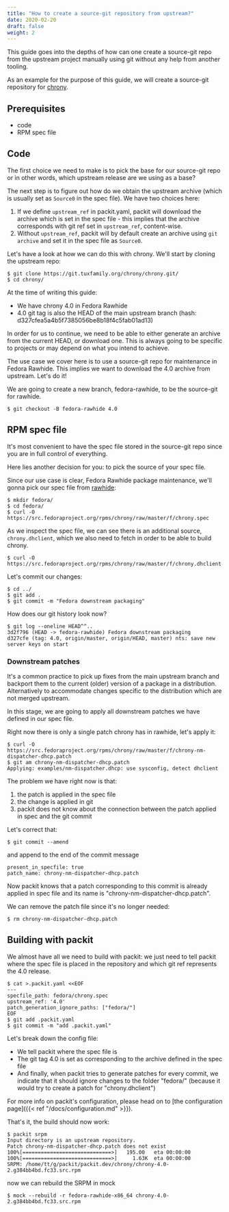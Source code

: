 ```yaml
---
title: "How to create a source-git repository from upstream?"
date: 2020-02-20
draft: false
weight: 2
---
```


This guide goes into the depths of how can one create a source-git repo from
the upstream project manually using git without any help from another tooling.

As an example for the purpose of this guide, we will create a source-git
repository for [chrony](https://chrony.tuxfamily.org/).



## Prerequisites

* code
* RPM spec file


## Code

The first choice we need to make is to pick the base for our source-git repo or
in other words, which upstream release are we using as a base?

The next step is to figure out how do we obtain the upstream archive (which is
usually set as `Source0` in the spec file). We have two choices here:
1. If we define `upstream_ref` in packit.yaml, packit will download the archive
   which is set in the spec file - this implies that the archive corresponds
   with git ref set in `upstream_ref`, content-wise.
2. Without `upstream_ref`, packit will by default create an archive using `git
   archive` and set it in the spec file as `Source0`.

Let's have a look at how we can do this with chrony. We'll start by cloning the
upstream repo:
```
$ git clone https://git.tuxfamily.org/chrony/chrony.git/
$ cd chrony/
```

At the time of writing this guide:
* We have chrony 4.0 in Fedora Rawhide
* 4.0 git tag is also the HEAD of the main upstream branch (hash:
  d327cfea5a4b5f7385056be8b18f4c5fab01ad13)

In order for us to continue, we need to be able to either generate an archive
from the current HEAD, or download one. This is always going to be specific to
projects or may depend on what you intend to achieve.

The use case we cover here is to use a source-git repo for maintenance in
Fedora Rawhide. This implies we want to download the 4.0 archive from upstream.
Let's do it!

We are going to create a new branch, fedora-rawhide, to be the source-git for
rawhide.
```
$ git checkout -B fedora-rawhide 4.0
```


## RPM spec file

It's most convenient to have the spec file stored in the source-git repo since
you are in full control of everything.

Here lies another decision for you: to pick the source of your spec file.

Since our use case is clear, Fedora Rawhide package maintenance, we'll gonna
pick our spec file from [rawhide](https://src.fedoraproject.org/rpms/chrony/tree/master):
```
$ mkdir fedora/
$ cd fedora/
$ curl -O https://src.fedoraproject.org/rpms/chrony/raw/master/f/chrony.spec
```

As we inspect the spec file, we can see there is an additional source,
`chrony.dhclient`, which we also need to fetch in order to be able to build
chrony.

```
$ curl -O https://src.fedoraproject.org/rpms/chrony/raw/master/f/chrony.dhclient
```

Let's commit our changes:
```
$ cd ../
$ git add .
$ git commit -m "Fedora downstream packaging"
```

How does our git history look now?

```
$ git log --oneline HEAD^^..
3d2f796 (HEAD -> fedora-rawhide) Fedora downstream packaging
d327cfe (tag: 4.0, origin/master, origin/HEAD, master) nts: save new server keys on start
```

### Downstream patches

It's a common practice to pick up fixes from the main upstream branch and
backport them to the current (older) version of a package in a distribution.
Alternatively to accommodate changes specific to the distribution which are not
merged upstream.

In this stage, we are going to apply all downstream patches we have defined in
our spec file.

Right now there is only a single patch chrony has in rawhide, let's apply it:
```
$ curl -O https://src.fedoraproject.org/rpms/chrony/raw/master/f/chrony-nm-dispatcher-dhcp.patch
$ git am chrony-nm-dispatcher-dhcp.patch
Applying: examples/nm-dispatcher.dhcp: use sysconfig, detect dhclient
```

The problem we have right now is that:
1. the patch is applied in the spec file
2. the change is applied in git
3. packit does not know about the connection between the patch applied in spec
   and the git commit

Let's correct that:
```
$ git commit --amend
```

and append to the end of the commit message
```
present_in_specfile: true
patch_name: chrony-nm-dispatcher-dhcp.patch
```

Now packit knows that a patch corresponding to this commit is already applied
in spec file and its name is "chrony-nm-dispatcher-dhcp.patch".

We can remove the patch file since it's no longer needed:
```
$ rm chrony-nm-dispatcher-dhcp.patch
```


## Building with packit

We almost have all we need to build with packit: we just need to tell packit
where the spec file is placed in the repository and which git ref represents the
4.0 release.
```
$ cat >.packit.yaml <<EOF
---
specfile_path: fedora/chrony.spec
upstream_ref: '4.0'
patch_generation_ignore_paths: ["fedora/"]
EOF
$ git add .packit.yaml
$ git commit -m "add .packit.yaml"
```

Let's break down the config file:
* We tell packit where the spec file is
* The git tag 4.0 is set as corresponding to the archive defined in the spec
  file
* And finally, when packit tries to generate patches for every commit, we
  indicate that it should ignore changes to the folder "fedora/" (because it
  would try to create a patch for "chrony.dhclient")

For more info on packit's configuration, please head on to [the configuration page]({{< ref "/docs/configuration.md" >}}).

That's it, the build should now work:
```
$ packit srpm
Input directory is an upstream repository.
Patch chrony-nm-dispatcher-dhcp.patch does not exist
100%[=============================>]   195.00   eta 00:00:00 
100%[=============================>]     1.63K  eta 00:00:00 
SRPM: /home/tt/g/packit/packit.dev/chrony/chrony-4.0-2.g384bb4bd.fc33.src.rpm
```

now we can rebuild the SRPM in mock
```
$ mock --rebuild -r fedora-rawhide-x86_64 chrony-4.0-2.g384bb4bd.fc33.src.rpm
```

